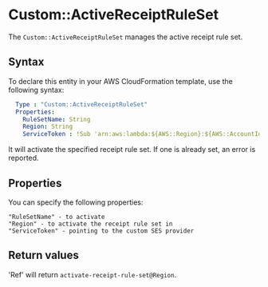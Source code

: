 # Custom::ActiveReceiptRuleSet
The `Custom::ActiveReceiptRuleSet` manages the active receipt rule set.

## Syntax
To declare this entity in your AWS CloudFormation template, use the following syntax:

```yaml
  Type : "Custom::ActiveReceiptRuleSet"
  Properties:
    RuleSetName: String
    Region: String
    ServiceToken : !Sub 'arn:aws:lambda:${AWS::Region}:${AWS::AccountId}:function:binxio-cfn-ses-provider'
```
It will activate the specified receipt rule set. If one is already set, an error is reported.

## Properties
You can specify the following properties:

    "RuleSetName" - to activate
    "Region" - to activate the receipt rule set in
    "ServiceToken" - pointing to the custom SES provider

## Return values
'Ref' will return `activate-receipt-rule-set@Region`.
